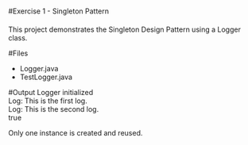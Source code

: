 ﻿#Exercise 1 - Singleton Pattern

This project demonstrates the Singleton Design Pattern using a Logger class.

#Files
- Logger.java
- TestLogger.java

#Output
Logger initialized  
Log: This is the first log.  
Log: This is the second log.  
true

Only one instance is created and reused.
